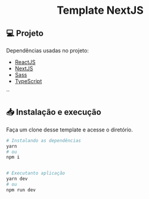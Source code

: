 <h1 align="center">
  Template NextJS
</h1>


## 💻 Projeto

Dependências usadas no projeto:

-  [ReactJS](https://reactjs.org/)
-  [NextJS](https:/nextjs.org/)
-  [Sass](https://sass-lang.com/)
-  [TypeScript](https://www.typescriptlang.org/)

``

## 📥 Instalação e execução

Faça um clone desse template e acesse o diretório.


```bash
# Instalando as dependências
yarn
# ou
npm i


# Executanto aplicação
yarn dev
# ou
npm run dev
```